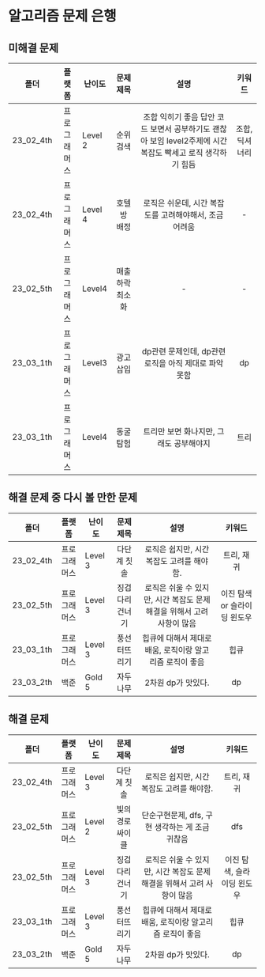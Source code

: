 # 알고리즘 문제 은행

## 미해결 문제

| 폴더        | 플랫폼    | 난이도     | 문제 제목     | 설명                                                              | 키워드      |
|:---------:|:------:| ------- |:---------:|:---------------------------------------------------------------:|:--------:|
| 23_02_4th | 프로그래머스 | Level 2 | 순위 검색     | 조합 익히기 좋음 답안 코드 보면서 공부하기도 괜찮아 보임 level2주제에 시간복잡도 빡세고 로직 생각하기 힘듬 | 조합, 딕셔너리 |
| 23_02_4th | 프로그래머스 | Level 4 | 호텔방 배정    | 로직은 쉬운데, 시간 복잡도를 고려해야해서, 조금 어려움                                 | -        |
| 23_02_5th | 프로그래머스 | Level4  | 매출 하락 최소화 | -                                                               | -        |
| 23_03_1th | 프로그래머스 | Level3  | 광고 삽입     | dp관련 문제인데, dp관련 로직을 아직 제대로 파악 못함                                | dp       |
| 23_03_1th | 프로그래머스 | Level4  | 동굴 탐험     | 트리만 보면 화나지만, 그래도 공부해야지                                          | 트리       |

## 해결 문제 중 다시 볼 만한 문제

| 폴더        | 플랫폼    | 난이도     | 문제 제목    | 설명                                        | 키워드               |
|:---------:|:------:| ------- |:--------:|:-----------------------------------------:|:-----------------:|
| 23_02_4th | 프로그래머스 | Level 3 | 다단계 칫솔   | 로직은 쉽지만, 시간 복잡도 고려를 해야함.                  | 트리, 재귀            |
| 23_02_5th | 프로그래머스 | Level 3 | 징검다리 건너기 | 로직은 쉬울 수 있지만, 시간 복잡도 문제 해결을 위해서 고려 사항이 많음 | 이진 탐색 or 슬라이딩 윈도우 |
| 23_03_1th | 프로그래머스 | Level 3 | 풍선 터뜨리기  | 힙큐에 대해서 제대로 배움, 로직이랑 알고리즘 로직이 좋음          | 힙큐                |
| 23_03_2th | 백준     | Gold 5  | 자두나무     | 2차원 dp가 맛있다.                              | dp                |

## 해결 문제

| 폴더        | 플랫폼    | 난이도     | 문제 제목    | 설명                                        | 키워드             |
|:---------:|:------:| ------- |:--------:|:-----------------------------------------:|:---------------:|
| 23_02_4th | 프로그래머스 | Level 3 | 다단계 칫솔   | 로직은 쉽지만, 시간 복잡도 고려를 해야함.                  | 트리, 재귀          |
| 23_02_5th | 프로그래머스 | Level 2 | 빛의경로싸이클  | 단순구현문제, dfs, 구현 생각하는 게 조금 귀찮음             | dfs             |
| 23_02_5th | 프로그래머스 | Level 3 | 징검다리 건너기 | 로직은 쉬울 수 있지만, 시간 복잡도 문제 해결을 위해서 고려 사항이 많음 | 이진 탐색, 슬라이딩 윈도우 |
| 23_03_1th | 프로그래머스 | Level 3 | 풍선 터뜨리기  | 힙큐에 대해서 제대로 배움, 로직이랑 알고리즘 로직이 좋음          | 힙큐              |
| 23_03_2th | 백준     | Gold 5  | 자두나무     | 2차원 dp가 맛있다.                              | dp              |
